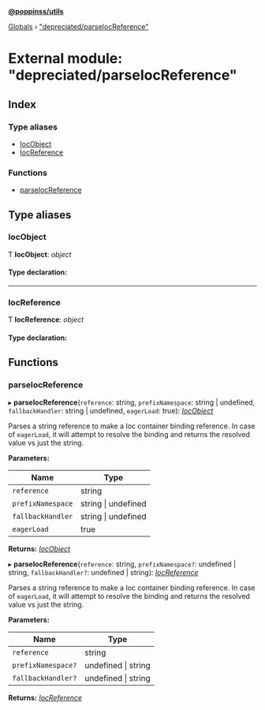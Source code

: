 **[@poppinss/utils](../README.md)**

[Globals](../README.md) › ["depreciated/parseIocReference"](_depreciated_parseiocreference_.md)

# External module: "depreciated/parseIocReference"

## Index

### Type aliases

* [IocObject](_depreciated_parseiocreference_.md#iocobject)
* [IocReference](_depreciated_parseiocreference_.md#iocreference)

### Functions

* [parseIocReference](_depreciated_parseiocreference_.md#parseiocreference)

## Type aliases

###  IocObject

Ƭ **IocObject**: *object*

#### Type declaration:

___

###  IocReference

Ƭ **IocReference**: *object*

#### Type declaration:

## Functions

###  parseIocReference

▸ **parseIocReference**(`reference`: string, `prefixNamespace`: string | undefined, `fallbackHandler`: string | undefined, `eagerLoad`: true): *[IocObject](_depreciated_parseiocreference_.md#iocobject)*

Parses a string reference to make a Ioc container binding reference. In case
of `eagerLoad`, it will attempt to resolve the binding and returns the
resolved value vs just the string.

**Parameters:**

Name | Type |
------ | ------ |
`reference` | string |
`prefixNamespace` | string \| undefined |
`fallbackHandler` | string \| undefined |
`eagerLoad` | true |

**Returns:** *[IocObject](_depreciated_parseiocreference_.md#iocobject)*

▸ **parseIocReference**(`reference`: string, `prefixNamespace?`: undefined | string, `fallbackHandler?`: undefined | string): *[IocReference](_depreciated_parseiocreference_.md#iocreference)*

Parses a string reference to make a Ioc container binding reference. In case
of `eagerLoad`, it will attempt to resolve the binding and returns the
resolved value vs just the string.

**Parameters:**

Name | Type |
------ | ------ |
`reference` | string |
`prefixNamespace?` | undefined \| string |
`fallbackHandler?` | undefined \| string |

**Returns:** *[IocReference](_depreciated_parseiocreference_.md#iocreference)*